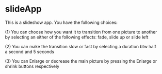 # slideApp

This is a slideshow app. You have the following choices:

 (1) You can choose how you want it to transition from one picture to another by selecting an either of the following effects: fade, slide up or slide left 

(2) You can make the transition slow or fast by selecting a duration btw half a second and 5 seconds

 (3) You can Enlarge or decrease the main picture by pressing the Enlarge or shrink buttons respectively
